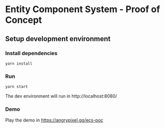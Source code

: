# Entity Component System - Proof of Concept

## Setup development environment

### Install dependencies

`yarn install`

### Run

`yarn start`

The dev environment will run in http://localhost:8080/

### Demo

Play the demo in https://angrypixel.gg/ecs-poc
